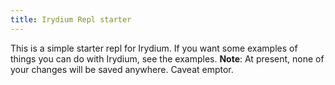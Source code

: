 ```yaml
---
title: Irydium Repl starter
---
```


This is a simple starter repl for Irydium.
If you want some examples of things you can do with Irydium, see the examples.
**Note**: At present, none of your changes will be saved anywhere. Caveat emptor.
